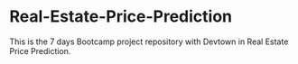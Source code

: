 # Real-Estate-Price-Prediction
This is the 7 days Bootcamp project repository with Devtown in Real Estate Price Prediction.
